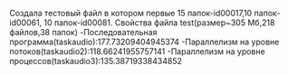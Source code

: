 Создала тестовый файл в котором первые 15 папок-id00017,10 папок-id00061, 10 папок-id00081.
Cвойства файла test(размер~305 Мб,218 файлов,38 папок)
-Последовательная программа(taskaudio):177.73209404945374
-Параллелизм на уровне потоков(taskaudio2):118.66241955757141
-Параллелизм на уровне процессов(taskaudio3):135.38719338434852
